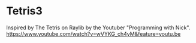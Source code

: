 # Tetris3
Inspired by The Tetris on Raylib by the Youtuber "Programming with Nick". 
https://www.youtube.com/watch?v=wVYKG_ch4yM&feature=youtu.be
